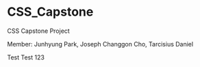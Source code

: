 # CSS_Capstone

CSS Capstone Project

Member: Junhyung Park, Joseph Changgon Cho, Tarcisius Daniel

Test Test 123
